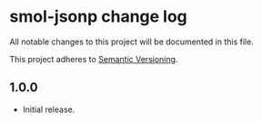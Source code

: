 # smol-jsonp change log

All notable changes to this project will be documented in this file.

This project adheres to [Semantic Versioning](http://semver.org/).

## 1.0.0
* Initial release.
